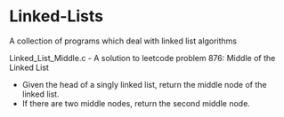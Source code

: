 # Linked-Lists
A collection of programs which deal with linked list algorithms

Linked_List_Middle.c - A solution to leetcode problem 876: Middle of the Linked List
- Given the head of a singly linked list, return the middle node of the linked list.
- If there are two middle nodes, return the second middle node.
